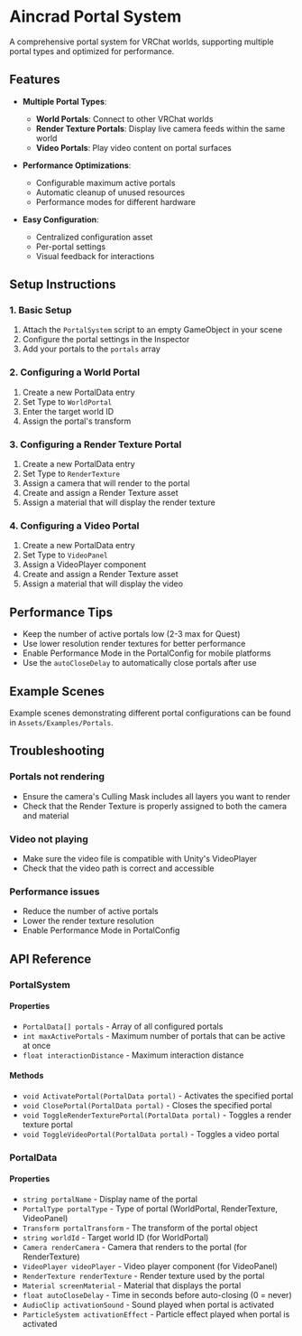 # Aincrad Portal System

A comprehensive portal system for VRChat worlds, supporting multiple portal types and optimized for performance.

## Features

- **Multiple Portal Types**:
  - **World Portals**: Connect to other VRChat worlds
  - **Render Texture Portals**: Display live camera feeds within the same world
  - **Video Portals**: Play video content on portal surfaces

- **Performance Optimizations**:
  - Configurable maximum active portals
  - Automatic cleanup of unused resources
  - Performance modes for different hardware

- **Easy Configuration**:
  - Centralized configuration asset
  - Per-portal settings
  - Visual feedback for interactions

## Setup Instructions

### 1. Basic Setup

1. Attach the `PortalSystem` script to an empty GameObject in your scene
2. Configure the portal settings in the Inspector
3. Add your portals to the `portals` array

### 2. Configuring a World Portal

1. Create a new PortalData entry
2. Set Type to `WorldPortal`
3. Enter the target world ID
4. Assign the portal's transform

### 3. Configuring a Render Texture Portal

1. Create a new PortalData entry
2. Set Type to `RenderTexture`
3. Assign a camera that will render to the portal
4. Create and assign a Render Texture asset
5. Assign a material that will display the render texture

### 4. Configuring a Video Portal

1. Create a new PortalData entry
2. Set Type to `VideoPanel`
3. Assign a VideoPlayer component
4. Create and assign a Render Texture asset
5. Assign a material that will display the video

## Performance Tips

- Keep the number of active portals low (2-3 max for Quest)
- Use lower resolution render textures for better performance
- Enable Performance Mode in the PortalConfig for mobile platforms
- Use the `autoCloseDelay` to automatically close portals after use

## Example Scenes

Example scenes demonstrating different portal configurations can be found in `Assets/Examples/Portals`.

## Troubleshooting

### Portals not rendering
- Ensure the camera's Culling Mask includes all layers you want to render
- Check that the Render Texture is properly assigned to both the camera and material

### Video not playing
- Make sure the video file is compatible with Unity's VideoPlayer
- Check that the video path is correct and accessible

### Performance issues
- Reduce the number of active portals
- Lower the render texture resolution
- Enable Performance Mode in PortalConfig

## API Reference

### PortalSystem

#### Properties
- `PortalData[] portals` - Array of all configured portals
- `int maxActivePortals` - Maximum number of portals that can be active at once
- `float interactionDistance` - Maximum interaction distance

#### Methods
- `void ActivatePortal(PortalData portal)` - Activates the specified portal
- `void ClosePortal(PortalData portal)` - Closes the specified portal
- `void ToggleRenderTexturePortal(PortalData portal)` - Toggles a render texture portal
- `void ToggleVideoPortal(PortalData portal)` - Toggles a video portal

### PortalData

#### Properties
- `string portalName` - Display name of the portal
- `PortalType portalType` - Type of portal (WorldPortal, RenderTexture, VideoPanel)
- `Transform portalTransform` - The transform of the portal object
- `string worldId` - Target world ID (for WorldPortal)
- `Camera renderCamera` - Camera that renders to the portal (for RenderTexture)
- `VideoPlayer videoPlayer` - Video player component (for VideoPanel)
- `RenderTexture renderTexture` - Render texture used by the portal
- `Material screenMaterial` - Material that displays the portal
- `float autoCloseDelay` - Time in seconds before auto-closing (0 = never)
- `AudioClip activationSound` - Sound played when portal is activated
- `ParticleSystem activationEffect` - Particle effect played when portal is activated
